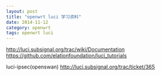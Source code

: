 ```yaml
---
layout: post
title: "openwrt luci 学习资料"
date: 2014-11-12
category: openwrt
tags: openwrt luci
---
```


http://luci.subsignal.org/trac/wiki/Documentation
https://github.com/elationfoundation/luci_tutorials

luci-ipsec(openswan)
http://luci.subsignal.org/trac/ticket/365


